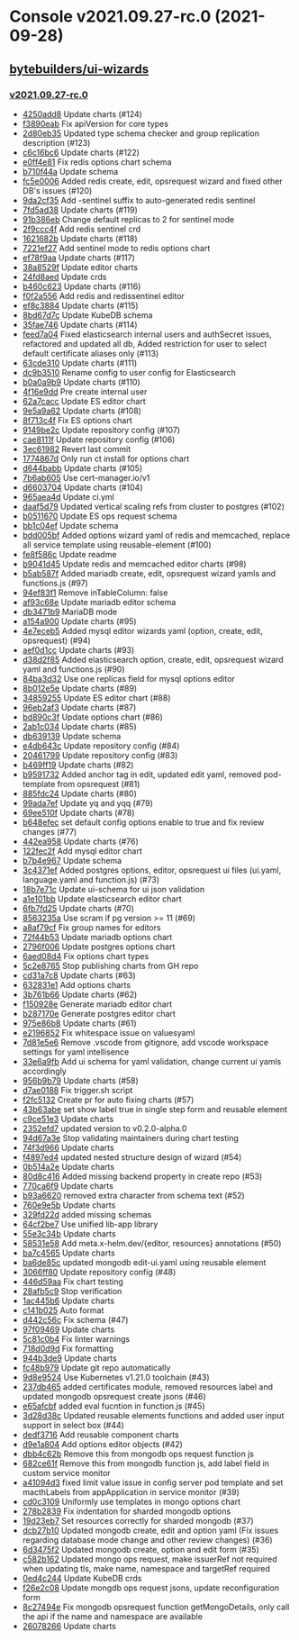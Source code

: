 # Console v2021.09.27-rc.0 (2021-09-28)


## [bytebuilders/ui-wizards](https://github.com/bytebuilders/ui-wizards)

### [v2021.09.27-rc.0](https://github.com/bytebuilders/ui-wizards/releases/tag/v2021.09.27-rc.0)

- [4250add8](https://github.com/bytebuilders/ui-wizards/commit/4250add8) Update charts (#124)
- [f3890eab](https://github.com/bytebuilders/ui-wizards/commit/f3890eab) Fix apiVersion for core types
- [2d80eb35](https://github.com/bytebuilders/ui-wizards/commit/2d80eb35) Updated type schema checker and group replication description (#123)
- [c6c16bc6](https://github.com/bytebuilders/ui-wizards/commit/c6c16bc6) Update charts (#122)
- [e0ff4e81](https://github.com/bytebuilders/ui-wizards/commit/e0ff4e81) Fix redis options chart schema
- [b710f44a](https://github.com/bytebuilders/ui-wizards/commit/b710f44a) Update schema
- [fc5e0006](https://github.com/bytebuilders/ui-wizards/commit/fc5e0006) Added redis create, edit, opsrequest wizard and fixed other DB's issues (#120)
- [9da2cf35](https://github.com/bytebuilders/ui-wizards/commit/9da2cf35) Add -sentinel suffix to auto-generated redis sentinel
- [7fd5ad38](https://github.com/bytebuilders/ui-wizards/commit/7fd5ad38) Update charts (#119)
- [91b386eb](https://github.com/bytebuilders/ui-wizards/commit/91b386eb) Change default replicas to 2 for sentinel mode
- [2f9ccc4f](https://github.com/bytebuilders/ui-wizards/commit/2f9ccc4f) Add redis sentinel crd
- [1621682b](https://github.com/bytebuilders/ui-wizards/commit/1621682b) Update charts (#118)
- [7221ef27](https://github.com/bytebuilders/ui-wizards/commit/7221ef27) Add sentinel mode to redis options chart
- [ef78f9aa](https://github.com/bytebuilders/ui-wizards/commit/ef78f9aa) Update charts (#117)
- [38a8529f](https://github.com/bytebuilders/ui-wizards/commit/38a8529f) Update editor charts
- [24fd8aed](https://github.com/bytebuilders/ui-wizards/commit/24fd8aed) Update crds
- [b460c623](https://github.com/bytebuilders/ui-wizards/commit/b460c623) Update charts (#116)
- [f0f2a556](https://github.com/bytebuilders/ui-wizards/commit/f0f2a556) Add redis and redissentinel editor
- [ef8c3884](https://github.com/bytebuilders/ui-wizards/commit/ef8c3884) Update charts (#115)
- [8bd67d7c](https://github.com/bytebuilders/ui-wizards/commit/8bd67d7c) Update KubeDB schema
- [35fae746](https://github.com/bytebuilders/ui-wizards/commit/35fae746) Update charts (#114)
- [feed7a04](https://github.com/bytebuilders/ui-wizards/commit/feed7a04) Fixed elasticsearch internal users and authSecret issues, refactored and updated all db, Added restriction for user to select default certificate aliases only (#113)
- [63cde310](https://github.com/bytebuilders/ui-wizards/commit/63cde310) Update charts (#111)
- [dc9b3510](https://github.com/bytebuilders/ui-wizards/commit/dc9b3510) Rename config to user config for Elasticsearch
- [b0a0a9b9](https://github.com/bytebuilders/ui-wizards/commit/b0a0a9b9) Update charts (#110)
- [4f16e9dd](https://github.com/bytebuilders/ui-wizards/commit/4f16e9dd) Pre create internal user
- [62a7cacc](https://github.com/bytebuilders/ui-wizards/commit/62a7cacc) Update ES editor chart
- [9e5a9a62](https://github.com/bytebuilders/ui-wizards/commit/9e5a9a62) Update charts (#108)
- [8f713c4f](https://github.com/bytebuilders/ui-wizards/commit/8f713c4f) Fix ES options chart
- [9149be2c](https://github.com/bytebuilders/ui-wizards/commit/9149be2c) Update repository config (#107)
- [cae8111f](https://github.com/bytebuilders/ui-wizards/commit/cae8111f) Update repository config (#106)
- [3ec61982](https://github.com/bytebuilders/ui-wizards/commit/3ec61982) Revert last commit
- [1774867d](https://github.com/bytebuilders/ui-wizards/commit/1774867d) Only run ct install for options chart
- [d644babb](https://github.com/bytebuilders/ui-wizards/commit/d644babb) Update charts (#105)
- [7b6ab605](https://github.com/bytebuilders/ui-wizards/commit/7b6ab605) Use cert-manager.io/v1
- [d6603704](https://github.com/bytebuilders/ui-wizards/commit/d6603704) Update charts (#104)
- [965aea4d](https://github.com/bytebuilders/ui-wizards/commit/965aea4d) Update ci.yml
- [daaf5d79](https://github.com/bytebuilders/ui-wizards/commit/daaf5d79) Updated vertical scaling refs from cluster to postgres (#102)
- [b0511670](https://github.com/bytebuilders/ui-wizards/commit/b0511670) Update ES ops request schema
- [bb1c04ef](https://github.com/bytebuilders/ui-wizards/commit/bb1c04ef) Update schema
- [bdd005bf](https://github.com/bytebuilders/ui-wizards/commit/bdd005bf) Added options wizard yaml of redis and memcached, replace all service template using reusable-element (#100)
- [fe8f586c](https://github.com/bytebuilders/ui-wizards/commit/fe8f586c) Update readme
- [b9041d45](https://github.com/bytebuilders/ui-wizards/commit/b9041d45) Update redis and memcached editor charts (#98)
- [b5ab587f](https://github.com/bytebuilders/ui-wizards/commit/b5ab587f) Added mariadb create, edit, opsrequest wizard yamls and functions.js (#97)
- [94ef83f1](https://github.com/bytebuilders/ui-wizards/commit/94ef83f1) Remove inTableColumn: false
- [af93c68e](https://github.com/bytebuilders/ui-wizards/commit/af93c68e) Update mariadb editor schema
- [db3471b9](https://github.com/bytebuilders/ui-wizards/commit/db3471b9) MariaDB mode
- [a154a900](https://github.com/bytebuilders/ui-wizards/commit/a154a900) Update charts (#95)
- [4e7eceb5](https://github.com/bytebuilders/ui-wizards/commit/4e7eceb5) Added mysql editor wizards yaml (option, create, edit, opsrequest) (#94)
- [aef0d1cc](https://github.com/bytebuilders/ui-wizards/commit/aef0d1cc) Update charts (#93)
- [d38d2f85](https://github.com/bytebuilders/ui-wizards/commit/d38d2f85) Added elasticsearch option, create, edit, opsrequest wizard yaml and functions.js (#90)
- [84ba3d32](https://github.com/bytebuilders/ui-wizards/commit/84ba3d32) Use one replicas field for mysql options editor
- [8b012e5e](https://github.com/bytebuilders/ui-wizards/commit/8b012e5e) Update charts (#89)
- [34859255](https://github.com/bytebuilders/ui-wizards/commit/34859255) Update ES editor chart (#88)
- [96eb2af3](https://github.com/bytebuilders/ui-wizards/commit/96eb2af3) Update charts (#87)
- [bd890c3f](https://github.com/bytebuilders/ui-wizards/commit/bd890c3f) Update options chart (#86)
- [2ab1c034](https://github.com/bytebuilders/ui-wizards/commit/2ab1c034) Update charts (#85)
- [db639139](https://github.com/bytebuilders/ui-wizards/commit/db639139) Update schema
- [e4db643c](https://github.com/bytebuilders/ui-wizards/commit/e4db643c) Update repository config (#84)
- [20461799](https://github.com/bytebuilders/ui-wizards/commit/20461799) Update repository config (#83)
- [b469ff19](https://github.com/bytebuilders/ui-wizards/commit/b469ff19) Update charts (#82)
- [b9591732](https://github.com/bytebuilders/ui-wizards/commit/b9591732) Added anchor tag in edit, updated edit yaml, removed pod-template from opsrequest (#81)
- [885fdc24](https://github.com/bytebuilders/ui-wizards/commit/885fdc24) Update charts (#80)
- [99ada7ef](https://github.com/bytebuilders/ui-wizards/commit/99ada7ef) Update yq and yqq (#79)
- [69ee510f](https://github.com/bytebuilders/ui-wizards/commit/69ee510f) Update charts (#78)
- [b648efec](https://github.com/bytebuilders/ui-wizards/commit/b648efec) set default config options enable to true and fix review changes (#77)
- [442ea958](https://github.com/bytebuilders/ui-wizards/commit/442ea958) Update charts (#76)
- [122fec2f](https://github.com/bytebuilders/ui-wizards/commit/122fec2f) Add mysql editor chart
- [b7b4e967](https://github.com/bytebuilders/ui-wizards/commit/b7b4e967) Update schema
- [3c4371ef](https://github.com/bytebuilders/ui-wizards/commit/3c4371ef) Added postgres options, editor, opsrequest ui files (ui.yaml, language.yaml and function.js) (#73)
- [18b7e71c](https://github.com/bytebuilders/ui-wizards/commit/18b7e71c) Update ui-schema for ui json validation
- [a1e101bb](https://github.com/bytebuilders/ui-wizards/commit/a1e101bb) Update elasticsearch editor chart
- [6fb7fd25](https://github.com/bytebuilders/ui-wizards/commit/6fb7fd25) Update charts (#70)
- [8563235a](https://github.com/bytebuilders/ui-wizards/commit/8563235a) Use scram if pg version >= 11 (#69)
- [a8af79cf](https://github.com/bytebuilders/ui-wizards/commit/a8af79cf) Fix group names for editors
- [72f44b53](https://github.com/bytebuilders/ui-wizards/commit/72f44b53) Update mariadb options chart
- [2796f006](https://github.com/bytebuilders/ui-wizards/commit/2796f006) Update postgres options chart
- [6aed08d4](https://github.com/bytebuilders/ui-wizards/commit/6aed08d4) Fix options chart types
- [5c2e8765](https://github.com/bytebuilders/ui-wizards/commit/5c2e8765) Stop publishing charts from GH repo
- [cd31a7c8](https://github.com/bytebuilders/ui-wizards/commit/cd31a7c8) Update charts (#63)
- [632831e1](https://github.com/bytebuilders/ui-wizards/commit/632831e1) Add options charts
- [3b761b66](https://github.com/bytebuilders/ui-wizards/commit/3b761b66) Update charts (#62)
- [f150928e](https://github.com/bytebuilders/ui-wizards/commit/f150928e) Generate mariadb editor chart
- [b287170e](https://github.com/bytebuilders/ui-wizards/commit/b287170e) Generate postgres editor chart
- [975e86b8](https://github.com/bytebuilders/ui-wizards/commit/975e86b8) Update charts (#61)
- [e2196852](https://github.com/bytebuilders/ui-wizards/commit/e2196852) Fix whitespace issue on valuesyaml
- [7d81e5e6](https://github.com/bytebuilders/ui-wizards/commit/7d81e5e6) Remove .vscode from gitignore, add vscode workspace settings for yaml intellisence
- [33e6a9fb](https://github.com/bytebuilders/ui-wizards/commit/33e6a9fb) Add ui schema for yaml validation, change current ui yamls accordingly
- [956b9b79](https://github.com/bytebuilders/ui-wizards/commit/956b9b79) Update charts (#58)
- [d7ae0188](https://github.com/bytebuilders/ui-wizards/commit/d7ae0188) Fix trigger.sh script
- [f2fc5132](https://github.com/bytebuilders/ui-wizards/commit/f2fc5132) Create pr for auto fixing charts (#57)
- [43b63abe](https://github.com/bytebuilders/ui-wizards/commit/43b63abe) set show label true in single step form and reusable element
- [c9ce51e3](https://github.com/bytebuilders/ui-wizards/commit/c9ce51e3) Update charts
- [2352efd7](https://github.com/bytebuilders/ui-wizards/commit/2352efd7) updated version to v0.2.0-alpha.0
- [94d67a3e](https://github.com/bytebuilders/ui-wizards/commit/94d67a3e) Stop validating maintainers during chart testing
- [74f3d966](https://github.com/bytebuilders/ui-wizards/commit/74f3d966) Update charts
- [f4897ed4](https://github.com/bytebuilders/ui-wizards/commit/f4897ed4) updated nested structure design of wizard (#54)
- [0b514a2e](https://github.com/bytebuilders/ui-wizards/commit/0b514a2e) Update charts
- [80d8c416](https://github.com/bytebuilders/ui-wizards/commit/80d8c416) Added missing backend property in create repo  (#53)
- [770ca6f9](https://github.com/bytebuilders/ui-wizards/commit/770ca6f9) Update charts
- [b93a6620](https://github.com/bytebuilders/ui-wizards/commit/b93a6620) removed extra character from schema text (#52)
- [760e9e5b](https://github.com/bytebuilders/ui-wizards/commit/760e9e5b) Update charts
- [329fd22d](https://github.com/bytebuilders/ui-wizards/commit/329fd22d) added missing schemas
- [64cf2be7](https://github.com/bytebuilders/ui-wizards/commit/64cf2be7) Use unified lib-app library
- [55e3c34b](https://github.com/bytebuilders/ui-wizards/commit/55e3c34b) Update charts
- [58531e58](https://github.com/bytebuilders/ui-wizards/commit/58531e58) Add meta.x-helm.dev/{editor, resources} annotations (#50)
- [ba7c4565](https://github.com/bytebuilders/ui-wizards/commit/ba7c4565) Update charts
- [ba6de85c](https://github.com/bytebuilders/ui-wizards/commit/ba6de85c) updated mongodb edit-ui.yaml using reusable element
- [3066ff80](https://github.com/bytebuilders/ui-wizards/commit/3066ff80) Update repository config (#48)
- [446d59aa](https://github.com/bytebuilders/ui-wizards/commit/446d59aa) Fix chart testing
- [28afb5c9](https://github.com/bytebuilders/ui-wizards/commit/28afb5c9) Stop verification
- [1ac445b6](https://github.com/bytebuilders/ui-wizards/commit/1ac445b6) Update charts
- [c141b025](https://github.com/bytebuilders/ui-wizards/commit/c141b025) Auto format
- [d442c56c](https://github.com/bytebuilders/ui-wizards/commit/d442c56c) Fix schema (#47)
- [97f09469](https://github.com/bytebuilders/ui-wizards/commit/97f09469) Update charts
- [5c81c0b4](https://github.com/bytebuilders/ui-wizards/commit/5c81c0b4) Fix linter warnings
- [718d0d9d](https://github.com/bytebuilders/ui-wizards/commit/718d0d9d) Fix formatting
- [944b3de9](https://github.com/bytebuilders/ui-wizards/commit/944b3de9) Update charts
- [fc48b979](https://github.com/bytebuilders/ui-wizards/commit/fc48b979) Update git repo automatically
- [9d8e9524](https://github.com/bytebuilders/ui-wizards/commit/9d8e9524) Use Kubernetes v1.21.0 toolchain (#43)
- [237db465](https://github.com/bytebuilders/ui-wizards/commit/237db465) added certificates module, removed resources label and updated mongodb opsrequest create jsons (#46)
- [e65afcbf](https://github.com/bytebuilders/ui-wizards/commit/e65afcbf) added eval fucntion in function.js (#45)
- [3d28d38c](https://github.com/bytebuilders/ui-wizards/commit/3d28d38c) Updated reusable elements functions and added user input support in select box (#44)
- [dedf3716](https://github.com/bytebuilders/ui-wizards/commit/dedf3716) Add reusable component charts
- [d9e1a804](https://github.com/bytebuilders/ui-wizards/commit/d9e1a804) Add options editor objects (#42)
- [dbb4c62b](https://github.com/bytebuilders/ui-wizards/commit/dbb4c62b) Remove this from mongodb ops request function js
- [682ce61f](https://github.com/bytebuilders/ui-wizards/commit/682ce61f) Remove this from mongodb function js, add label field in custom service monitor
- [a41094d3](https://github.com/bytebuilders/ui-wizards/commit/a41094d3) fixed limit value issue in config server pod template and set macthLabels from appApplication in service monitor (#39)
- [cd0c3109](https://github.com/bytebuilders/ui-wizards/commit/cd0c3109) Uniformly use templates in mongo options chart
- [278b2839](https://github.com/bytebuilders/ui-wizards/commit/278b2839) Fix indentation for sharded mongodb options
- [19d23eb7](https://github.com/bytebuilders/ui-wizards/commit/19d23eb7) Set resources correctly for sharded mongodb (#37)
- [dcb27b10](https://github.com/bytebuilders/ui-wizards/commit/dcb27b10) Updated mongodb create, edit and option yaml (Fix issues regarding database mode change and other review changes) (#36)
- [6d3475f2](https://github.com/bytebuilders/ui-wizards/commit/6d3475f2) Updated mongodb create, option and edit form (#35)
- [c582b162](https://github.com/bytebuilders/ui-wizards/commit/c582b162) Updated mongo ops request, make issuerRef not required when updating tls, make name, namespace and targetRef required
- [0ed4c244](https://github.com/bytebuilders/ui-wizards/commit/0ed4c244) Update KubeDB crds
- [f26e2c08](https://github.com/bytebuilders/ui-wizards/commit/f26e2c08) Update mongdb ops request jsons, update reconfiguration form
- [8c27494e](https://github.com/bytebuilders/ui-wizards/commit/8c27494e) Fix mongodb opsrequest function getMongoDetails, only call the api if the name and namespace are available
- [26078266](https://github.com/bytebuilders/ui-wizards/commit/26078266) Update charts



